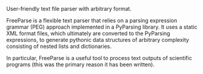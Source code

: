 User-friendly text file parser with arbitrary format.

FreeParse is a flexible text parser that relies on a parsing expression grammar (PEG) approach implemented in a PyParsing library.
It uses a static XML format files, which ultimately are converted to the PyParsing expressions, to generate pythonic data structures of arbitrary complexity
consisting of nested lists and dictionaries.

In particular, FreeParse is a useful tool to process text outputs of scientific programs (this was the primary reason it has been written).
